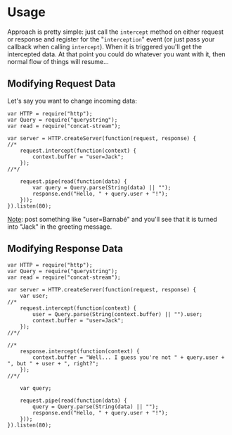 # Usage

Approach is pretty simple: just call the `intercept` method on either request or response and register for the "`interception`" event (or just pass your callback when calling `intercept`).
When it is triggered you'll get the intercepted data. At that point you could do whatever you want with it, then normal flow of things will resume...


## Modifying Request Data
Let's say you want to change incoming data:

```
var HTTP = require("http");
var Query = require("querystring");
var read = require("concat-stream");

var server = HTTP.createServer(function(request, response) {
//*
	request.intercept(function(context) {
		context.buffer = "user=Jack";
	});
//*/

	request.pipe(read(function(data) {
		var query = Query.parse(String(data) || "");
		response.end("Hello, " + query.user + "!");
	}));
}).listen(80);
```
<u>Note</u>: post something like "user=Barnabé" and you'll see that it is turned into "Jack" in the greeting message.


## Modifying Response Data

```
var HTTP = require("http");
var Query = require("querystring");
var read = require("concat-stream");

var server = HTTP.createServer(function(request, response) {
	var user;
//*
	request.intercept(function(context) {
		user = Query.parse(String(context.buffer) || "").user;
		context.buffer = "user=Jack";
	});
//*/

//*
	response.intercept(function(context) {
		context.buffer = "Well... I guess you're not " + query.user + ", but " + user + ", right?";
	});
//*/

	var query;

	request.pipe(read(function(data) {
		query = Query.parse(String(data) || "");
		response.end("Hello, " + query.user + "!");
	}));
}).listen(80);
```